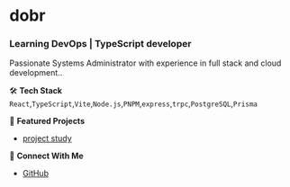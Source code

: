 # dobr
### Learning DevOps | TypeScript developer

Passionate Systems Administrator with experience in full stack and cloud development..

🛠️ **Tech Stack**
 `React`,`TypeScript`,`Vite`,`Node.js`,`PNPM`,`express`,`trpc`,`PostgreSQL`,`Prisma`


🔭 **Featured Projects**
- [project study](https://github.com/johndoe/project-alpha) 


🤝 **Connect With Me**
- [GitHub](https://github.com/dobromirO7)

